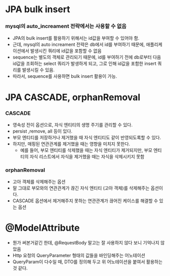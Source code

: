 # JPA bulk insert

### mysql의 auto_increament 전략에서는 사용할 수 없음
- JPA의 bulk insert를 활용하기 위해서는 id값을 부여할 수 있어야 함.
- 근데, mysql의 auto increament 전략은 db에서 id를 부여하기 때문에, 애플리케이션에서 발생시킨 쿼리에 id값을 포함할 수 없음
- sequence는 별도의 객체로 관리되기 때문에, id를 부여하기 전에 db로부터 다음 id값을 조회하는 select 쿼리가 발생하게 되고, 그로 인해 id값을 포함한 insert 쿼리를 발생시킬 수 있음.
- 따라서, sequence를 사용하면 bulk insert 활용이 가능.

# JPA CASCADE, orphanRemoval

### CASCADE
- 영속성 전이 옵션으로, 자식 엔티티의 생명 주기를 관리할 수 있다.
- persist ,remove, all 등이 있다.
- 부모 엔티티를 저장하거나 제거했을 때 자식 엔티티도 같이 반영되도록할 수 있다.
- 하지만, 매핑된 연관관계를 제거했을 때는 영향을 미치지 못한다.
    - 예를 들어, 부모 엔티티를 삭제했을 때는 자식 엔티티가 제거되지만, 부모 엔티티의 자식 리스트에서 자식을 제거했을 때는 자식을 삭제시키지 못함

### orphanRemoval
- 고아 객체를 삭제해주는 옵션
- 말 그대로 부모와의 연관관계가 끊긴 자식 엔티티 (고아 객체)를 삭제해주는 옵션이다.
- CASCADE 옵션에서 제거해주지 못하는 연관관계가 끊어진 케이스를 해결할 수 있는 옵션

# @ModelAttribute
- 뭔가 써본거같긴 한데, @RequestBody 말고는 잘 사용하지 않다 보니 기억나지 않았음
- Http 요청의 QueryParameter 형태의 값들을 바인딩해주는 어노테이션
- QueryParam이 다수일 때, DTO를 정의해 두고 위 어노테이션을 붙여서 활용하는 것 같다.